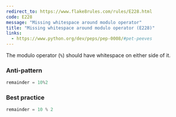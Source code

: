 ```yaml
---
redirect_to: https://www.flake8rules.com/rules/E228.html
code: E228
message: "Missing whitespace around modulo operator"
title: "Missing whitespace around modulo operator (E228)"
links:
  - https://www.python.org/dev/peps/pep-0008/#pet-peeves
---
```


The modulo operator (`%`) should have whitespace on either side of it.

### Anti-pattern

```python
remainder = 10%2
```

### Best practice

```python
remainder = 10 % 2
```
